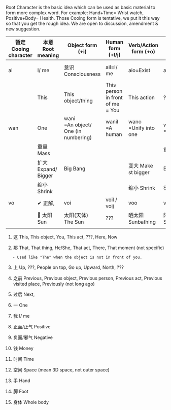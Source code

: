 Root Character is the basic idea which can be used as basic material to form more complex word. For example: Hand+Time= Wrist watch, Positive+Body= Health. Those Cooing form is tentative, we put it this way so that you get the rough idea. We are open to discussion, amendment & new suggestion.

| 暂定 Cooing character | 本意 Root meaning | Object form (+i) | Human form (+l/j) | Verb/Action form (+o) | Adjective form(+u) | Space/Place form(+e) |
| --- | --- | --- | --- | --- | --- | --- |
| ai  | I/ me | 意识 Consciousness | ail=I/ me | aio=Exist | aiu=My/Mine | aie=My current location |
|     | This | This object/thing | This person in front of me = You | This action | ??? | This place = Here |
| wan | One | wani <br/> =An object/ One (in numbering) | wanil<br/>=A human | wano<br/>=Unify into one | wanu<br/>=One of | wane<br/>=Place of one |
|     | 重量 Mass |     |     |     | 重的 Heavy |     |
|     | 扩大 Expand/ Bigger | Big Bang |     | 变大 Make st bigger | Big | 扩大 Expand |
|     | 缩小 Shrink |     |     | 缩小 Shrink | Small |     |
| vo  | ✔ 正解, | voi | voil / voij | voo | vou | voe |
|     | 🔆 太阳<br/>Sun | 太阳(天体)<br/>The Sun | ??? | 晒太阳<br/>Sunbathing | 阳光明媚的<br/>Sunny | ??? |
|     |     |     |     |     |     |     |

1. 这 This, This object, You, This act, ???, Here, Now
  
2. 那 That, That thing, He/She, That act, There, That moment (not specific)
  
  ```
     - Used like "The" when the object is not in front of you.
  ```
  
3. 上 Up, ???, People on top, Go up, Upward, North, ???
  
4. 之前 Previous, Previous object, Previous person, Previous act, Previous visited place, Previously (not long ago)
  
5. 过后 Next,
  
6. 一 One
  
7. 我 I/ me
  
8. 正面/正气 Positive
  
9. 负面/邪气 Negative
  
10. 钱 Money
  
11. 时间 Time
  
12. 空间 Space (mean 3D space, not outer space)
  
13. 手 Hand
  
14. 脚 Foot
  
15. 身体 Whole body
